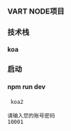 ### VART NODE项目

### 技术栈
#### koa 


### 启动
#### npm run dev

```
 koa2
```

```
请输入您的账号密码
10001
```